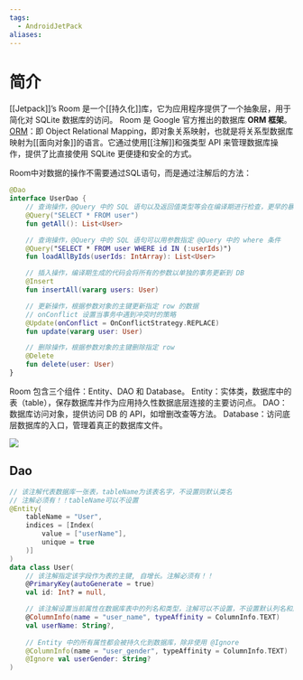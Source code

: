 ```yaml
---
tags:
  - AndroidJetPack
aliases:
---
```


# 简介

[[Jetpack]]’s Room 是一个[[持久化]]库，它为应用程序提供了一个抽象层，用于简化对 SQLite 数据库的访问。
Room 是 Google 官方推出的数据库 **ORM 框架**。[ORM](https://so.csdn.net/so/search?q=ORM&spm=1001.2101.3001.7020)：即 Object Relational Mapping，即对象关系映射，也就是将关系型数据库映射为[[面向对象]]的语言。它通过使用[[注解]]和强类型 API 来管理数据库操作，提供了比直接使用 SQLite 更便捷和安全的方式。

Room中对数据的操作不需要通过SQL语句，而是通过注解后的方法：

```kotlin
@Dao
interface UserDao {
    // 查询操作，@Query 中的 SQL 语句以及返回值类型等会在编译期进行检查，更早的暴露问题
    @Query("SELECT * FROM user")
    fun getAll(): List<User>

    // 查询操作，@Query 中的 SQL 语句可以用参数指定 @Query 中的 where 条件
    @Query("SELECT * FROM user WHERE id IN (:userIds)")
    fun loadAllByIds(userIds: IntArray): List<User>

    // 插入操作，编译期生成的代码会将所有的参数以单独的事务更新到 DB
    @Insert
    fun insertAll(vararg users: User)

    // 更新操作，根据参数对象的主键更新指定 row 的数据
    // onConflict 设置当事务中遇到冲突时的策略
    @Update(onConflict = OnConflictStrategy.REPLACE)
    fun update(vararg user: User)

    // 删除操作，根据参数对象的主键删除指定 row
    @Delete
    fun delete(user: User)
}
```

Room 包含三个组件：Entity、DAO 和 Database。
Entity：实体类，数据库中的表（table），保存数据库并作为应用持久性数据底层连接的主要访问点。
DAO：数据库访问对象，提供访问 DB 的 API，如增删改查等方法。
Database：访问底层数据库的入口，管理着真正的数据库文件。

![](https://img-blog.csdnimg.cn/c98ad91d8f2b45dea5db4608dcd765bf.png)


## Dao

```kotlin
// 该注解代表数据库一张表，tableName为该表名字，不设置则默认类名
// 注解必须有！！tableName可以不设置
@Entity(
    tableName = "User",
    indices = [Index(
        value = ["userName"],
        unique = true
    )]
)
data class User(
    // 该注解指定该字段作为表的主键, 自增长。注解必须有！！
    @PrimaryKey(autoGenerate = true)
    val id: Int? = null,

    // 该注解设置当前属性在数据库表中的列名和类型，注解可以不设置，不设置默认列名和属性名相同
    @ColumnInfo(name = "user_name", typeAffinity = ColumnInfo.TEXT)
    val userName: String?,
    
    // Entity 中的所有属性都会被持久化到数据库，除非使用 @Ignore
    @ColumnInfo(name = "user_gender", typeAffinity = ColumnInfo.TEXT)
    @Ignore val userGender: String?
)

```